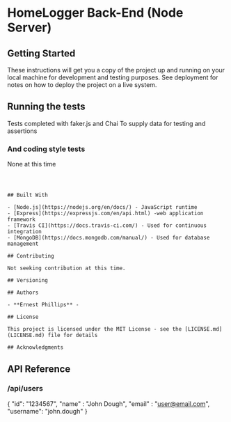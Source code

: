 # HomeLogger Back-End (Node Server)

## Getting Started

These instructions will get you a copy of the project up and running on your local machine for development and testing purposes. See deployment for notes on how to deploy the project on a live system.

## Running the tests

Tests completed with faker.js and Chai
To supply data for testing and assertions


### And coding style tests

None at this time

```



## Built With

- [Node.js](https://nodejs.org/en/docs/) - JavaScript runtime
- [Express](https://expressjs.com/en/api.html) -web application framework
- [Travis CI](https://docs.travis-ci.com/) - Used for continuous integration
- [MongoDB](https://docs.mongodb.com/manual/) - Used for database management

## Contributing

Not seeking contribution at this time.

## Versioning

## Authors

- **Ernest Phillips** -

## License

This project is licensed under the MIT License - see the [LICENSE.md](LICENSE.md) file for details

## Acknowledgments
```
## API Reference

### /api/users
{
    "id": "1234567",
    "name" : "John Dough",
    "email" : "user@email.com",
    "username": "john.dough"
}
